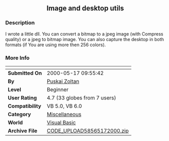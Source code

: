 ﻿<div align="center">

## Image and desktop utils


</div>

### Description

I wrote a little dll. You can convert a bitmap to a jpeg image (with Compress quality) or a jpeg to bitmap image. You can also capture the desktop in both formats (if You are using more then 256 colors).
 
### More Info
 


<span>             |<span>
---                |---
**Submitted On**   |2000-05-17 09:55:42
**By**             |[Puskai Zoltan](https://github.com/Planet-Source-Code/PSCIndex/blob/master/ByAuthor/puskai-zoltan.md)
**Level**          |Beginner
**User Rating**    |4.7 (33 globes from 7 users)
**Compatibility**  |VB 5\.0, VB 6\.0
**Category**       |[Miscellaneous](https://github.com/Planet-Source-Code/PSCIndex/blob/master/ByCategory/miscellaneous__1-1.md)
**World**          |[Visual Basic](https://github.com/Planet-Source-Code/PSCIndex/blob/master/ByWorld/visual-basic.md)
**Archive File**   |[CODE\_UPLOAD58565172000\.zip](https://github.com/Planet-Source-Code/puskai-zoltan-image-and-desktop-utils__1-8149/archive/master.zip)








